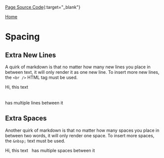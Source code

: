 [Page Source Code](https://github.com/CSC109/MarkdownWebsite/blob/master/spacing.md){:target="_blank"}

[Home](./index)

# Spacing

## Extra New Lines

A quirk of markdown is that no matter how many new lines you place in between text, it will only render it as one new line. To insert more new lines, the `<br />` HTML tag must be used.

Hi, this text
<br />
<br />
<br />
has multiple lines between it

## Extra Spaces

Another quirk of markdown is that no matter how many spaces you place in between two words, it will only render one space. To insert more spaces, the `&nbsp;` text must be used.

Hi, this text&nbsp;&nbsp;&nbsp;has multiple spaces between it